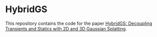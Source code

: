 # HybridGS
This repository contains the code for the paper [HybridGS: Decoupling Transients and Statics with 2D and 3D Gaussian Splatting](https://gujiaqivadin.github.io/hybridgs/).
